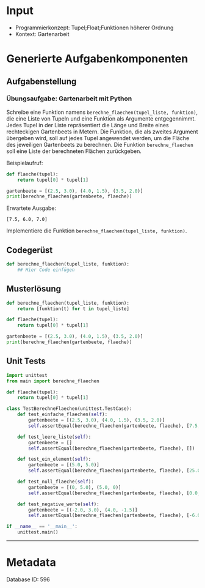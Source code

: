 # Input
- Programmierkonzept: Tupel;Float;Funktionen höherer Ordnung
- Kontext: Gartenarbeit

# Generierte Aufgabenkomponenten
## Aufgabenstellung
### Übungsaufgabe: Gartenarbeit mit Python

Schreibe eine Funktion namens `berechne_flaechen(tupel_liste, funktion)`, die eine Liste von Tupeln und eine Funktion als Argumente entgegennimmt. Jedes Tupel in der Liste repräsentiert die Länge und Breite eines rechteckigen Gartenbeets in Metern. Die Funktion, die als zweites Argument übergeben wird, soll auf jedes Tupel angewendet werden, um die Fläche des jeweiligen Gartenbeets zu berechnen. Die Funktion `berechne_flaechen` soll eine Liste der berechneten Flächen zurückgeben.

Beispielaufruf:
```python
def flaeche(tupel):
    return tupel[0] * tupel[1]

gartenbeete = [(2.5, 3.0), (4.0, 1.5), (3.5, 2.0)]
print(berechne_flaechen(gartenbeete, flaeche))
```

Erwartete Ausgabe:
```
[7.5, 6.0, 7.0]
```

Implementiere die Funktion `berechne_flaechen(tupel_liste, funktion)`.

## Codegerüst
```python
def berechne_flaechen(tupel_liste, funktion):
    ## Hier Code einfügen
```

## Musterlösung
```python
def berechne_flaechen(tupel_liste, funktion):
    return [funktion(t) for t in tupel_liste]

def flaeche(tupel):
    return tupel[0] * tupel[1]

gartenbeete = [(2.5, 3.0), (4.0, 1.5), (3.5, 2.0)]
print(berechne_flaechen(gartenbeete, flaeche))
```

## Unit Tests
```python
import unittest
from main import berechne_flaechen

def flaeche(tupel):
    return tupel[0] * tupel[1]

class TestBerechneFlaechen(unittest.TestCase):
    def test_einfache_flaechen(self):
        gartenbeete = [(2.5, 3.0), (4.0, 1.5), (3.5, 2.0)]
        self.assertEqual(berechne_flaechen(gartenbeete, flaeche), [7.5, 6.0, 7.0])

    def test_leere_liste(self):
        gartenbeete = []
        self.assertEqual(berechne_flaechen(gartenbeete, flaeche), [])

    def test_ein_element(self):
        gartenbeete = [(5.0, 5.0)]
        self.assertEqual(berechne_flaechen(gartenbeete, flaeche), [25.0])

    def test_null_flaeche(self):
        gartenbeete = [(0, 5.0), (5.0, 0)]
        self.assertEqual(berechne_flaechen(gartenbeete, flaeche), [0.0, 0.0])

    def test_negative_werte(self):
        gartenbeete = [(-2.0, 3.0), (4.0, -1.5)]
        self.assertEqual(berechne_flaechen(gartenbeete, flaeche), [-6.0, -6.0])

if __name__ == '__main__':
    unittest.main()
```
___
# Metadata
Database ID: 596
